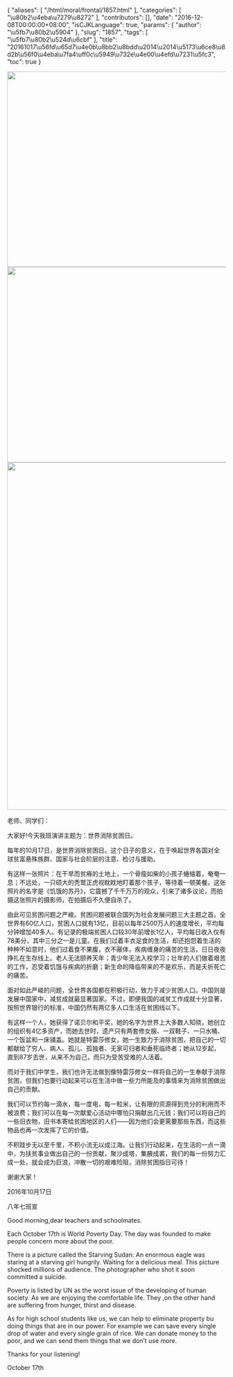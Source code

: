 {
    "aliases": [
        "/html/moral/frontal/1857.html"
    ],
    "categories": [
        "\u80b2\u4eba\u7279\u8272"
    ],
    "contributors": [],
    "date": "2016-12-08T00:00:00+08:00",
    "isCJKLanguage": true,
    "params": {
        "author": "\u5fb7\u80b2\u5904"
    },
    "slug": "1857",
    "tags": [
        "\u5fb7\u80b2\u524d\u6cbf"
    ],
    "title": "20161017\u56fd\u65d7\u4e0b\u8bb2\u8bdd\u2014\u2014\u5173\u6ce8\u8d2b\u56f0\u4eba\u7fa4\uff0c\u5949\u732e\u4e00\u4efd\u7231\u5fc3",
    "toc": true
}


<img
    src="https://cdn.tfls.online/mirror/full/80bbe58ffdb72683d50bdb82d8ad38b2574d41e0.jpg"
    style="display:block;margin-left:auto;margin-right:auto;"
    decoding="async"
    fetchpriority="auto"
    loading="lazy"
    height="450"
    width="600"
/>
<img
    src="https://cdn.tfls.online/mirror/full/a76e24a9525f97b66436f1aa97804ce3e79c90d4.jpg"
    style="display:block;margin-left:auto;margin-right:auto;"
    decoding="async"
    fetchpriority="auto"
    loading="lazy"
    height="450"
    width="600"
/>
<img
    src="https://cdn.tfls.online/mirror/full/909cfe6a7ef59932c5396dd67158c0d787e45a83.jpg"
    style="display:block;margin-left:auto;margin-right:auto;"
    decoding="async"
    fetchpriority="auto"
    loading="lazy"
    height="800"
    width="600"
/>




老师、同学们：




大家好!今天我班演讲主题为：世界消除贫困日。




每年的10月17日，是世界消除贫困日。这个日子的意义，在于唤起世界各国对全球贫富悬殊族群、国家与社会阶层的注意、检讨与援助。




有这样一张照片：在干旱而贫瘠的土地上，一个骨瘦如柴的小孩子蜷缩着，奄奄一息；不远处，一只硕大的秃鹫正虎视眈眈地盯着那个孩子，等待着一顿美餐。这张照片的名字是《饥饿的苏丹》，它震撼了千千万万的观众，引来了诸多议论，而拍摄这张照片的摄影师，在拍摄后不久便自杀了。




由此可见贫困问题之严峻。贫困问题被联合国列为社会发展问题三大主题之首。全世界有60亿人口，贫困人口就有13亿，目前以每年2500万人的速度增长，平均每分钟增加40多人。有记录的极端贫困人口较30年前增长1亿人，平均每日收入仅有78美分，其中三分之一是儿童。在我们过着丰衣足食的生活，却还抱怨着生活的种种不如意时，他们过着食不果腹，衣不蔽体，疾病缠身的痛苦的生活，日日夜夜挣扎在生存线上。老人无法颐养天年；青少年无法入校学习；壮年的人们做着艰苦的工作，忍受着饥饿与疾病的折磨；新生命的降临带来的不是欢乐，而是夭折死亡的痛苦。




面对如此严峻的问题，全世界各国都在积极行动，致力于减少贫困人口。中国则是发展中国家中，减贫成就最显著国家。不过，即便我国的减贫工作成就十分显著，按照世界银行的标准，中国仍然有两亿多人口生活在贫困线以下。




有这样一个人，她获得了诺贝尔和平奖，她的名字为世界上大多数人知晓，她创立的组织有4亿多资产，而她去世时，遗产只有两套修女服、一双鞋子、一只水桶、一个饭盆和一床铺盖。她就是特雷莎修女，她一生致力于消除贫困，把自己的一切都献给了穷人、病人、孤儿、孤独者、无家可归者和垂死临终者；她从12岁起，直到87岁去世，从来不为自己，而只为受苦受难的人活着。




而对于我们中学生，我们也许无法做到像特雷莎修女一样将自己的一生奉献于消除贫困，但我们也要行动起来可以在生活中做一些力所能及的事情来为消除贫困做出自己的贡献。




我们可以节约每一滴水，每一度电，每一粒米，让有限的资源得到充分的利用而不被浪费；我们可以在每一次献爱心活动中哪怕只捐献出几元钱；我们可以将自己的一些旧衣物，旧书本寄给贫困地区的人们——因为他们会更需要那些东西，而这些物品也再一次发挥了它的价值。




不积跬步无以至千里，不积小流无以成江海。让我们行动起来，在生活的一点一滴中，为扶贫事业做出自己的一份贡献，聚沙成塔，集腋成裘，我们的每一份努力汇成一处，就会成为巨浪，冲散一切的艰难险阻，消除贫困指日可待！




谢谢大家！




2016年10月17日




八年七班宣




  






Good morning,dear teachers and schoolmates.




Each October 17th is World Poverty Day. The day was founded to make
people concern more about the poor.




There is a picture called the Starving Sudan: An enormous eagle was
staring at a starving girl hungrily. Waiting for a delicious meal. This picture
shocked millions of audience. The photographer who shot it soon committed a
suicide.




Poverty is listed by UN as the worst issue of the developing of
human society. As we are enjoying the comfortable life. They ,on the other hand
are suffering from hunger, thirst and disease.




As for high school students like us, we can help to eliminate
property bu doing things that are in our power. For example we can save every
single drop of water and every single grain of rice. We can donate money to the
poor, and we can send them things that we don’t use more.




Thanks for your listening!




October 17th


